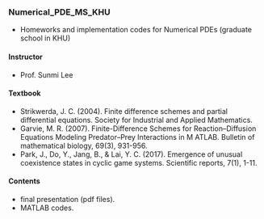 ### Numerical_PDE_MS_KHU
  
- Homeworks and implementation codes for Numerical PDEs (graduate school in KHU)

#### Instructor
- Prof. Sunmi Lee

#### Textbook  
- Strikwerda, J. C. (2004). Finite difference schemes and partial differential equations. Society for Industrial and Applied Mathematics.  
- Garvie, M. R. (2007). Finite-Difference Schemes for Reaction–Diffusion Equations Modeling Predator–Prey Interactions in M ATLAB. Bulletin of mathematical biology, 69(3), 931-956.  
- Park, J., Do, Y., Jang, B., & Lai, Y. C. (2017). Emergence of unusual coexistence states in cyclic game systems. Scientific reports, 7(1), 1-11.
  
#### Contents
- final presentation (pdf files).
- MATLAB codes.
